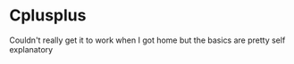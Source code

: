 # Cplusplus
Couldn't really get it to work when I got home but the basics are pretty self explanatory
